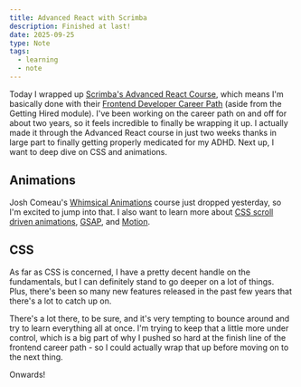 ```yaml
---
title: Advanced React with Scrimba
description: Finished at last!
date: 2025-09-25
type: Note
tags:
  - learning
  - note
---
```

Today I wrapped up [Scrimba's Advanced React Course](https://scrimba.com/advanced-react-c02h), which means I'm basically done with their [Frontend Developer Career Path](https://scrimba.com/frontend-path-c0j) (aside from the Getting Hired module). I've been working on the career path on and off for about two years, so it feels incredible to finally be wrapping it up. I actually made it through the Advanced React course in just two weeks thanks in large part to finally getting properly medicated for my ADHD. Next up, I want to deep dive on CSS and animations.

## Animations

Josh Comeau's [Whimsical Animations](https://whimsy.joshwcomeau.com/) course just dropped yesterday, so I'm excited to jump into that. I also want to learn more about [CSS scroll driven animations](https://scroll-driven-animations.style/), [GSAP](https://www.google.com/url?sa=t&source=web&rct=j&opi=89978449&url=https://gsap.com/&ved=2ahUKEwjdjdvz4_SPAxWaIjQIHSveIiMQFnoECAwQAQ&usg=AOvVaw1y2vodGHQw_FyXtEgLCWE8), and [Motion](https://motion.dev/).

## CSS

As far as CSS is concerned, I have a pretty decent handle on the fundamentals, but I can definitely stand to go deeper on a lot of things. Plus, there's been so many new features released in the past few years that there's a lot to catch up on.

There's a lot there, to be sure, and it's very tempting to bounce around and try to learn everything all at once. I'm trying to keep that a little more under control, which is a big part of why I pushed so hard at the finish line of the frontend career path - so I could actually wrap that up before moving on to the next thing.

Onwards!